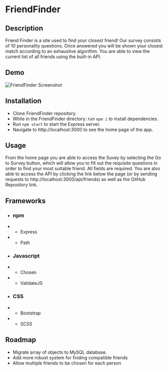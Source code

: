 # FriendFinder

## Description
Friend Finder is a site used to find your closest friend!  Our survey consists of 10 personality questions.  Once answered you will be shown your closest match according to an exhaustive algorithm.  You are able to view the current list of all friends using the built-in API.

## Demo
![FriendFinder Screenshot](https://i.imgur.com/H2jaJqr.png)

## Installation
* Clone FriendFinder repository.
* While in the FriendFinder directory: run `npm i` to install dependencies.
* Run `npm start` to start the Express server.
* Navigate to http://localhost:3000 to see the home page of the app.

## Usage
From the home page you are able to access the Suvey by selecting the Go to Survey button, which will allow you to fill out the requisite questions in order to find your most suitable friend.  All fields are required.  You are also able to access the API by clicking the link below the page (or by sending requests to http://localhost:3000/api/friends) as well as the GitHub Repository link.

## Frameworks
* ### npm
* * Express
* * Path
* ### Javascript
* * Chosen
* * ValidateJS
* ### CSS
* * Bootstrap
* * SCSS

## Roadmap
* Migrate array of objects to MySQL database.
* Add more robust system for finding compatible friends
* Allow multiple friends to be chosen for each person